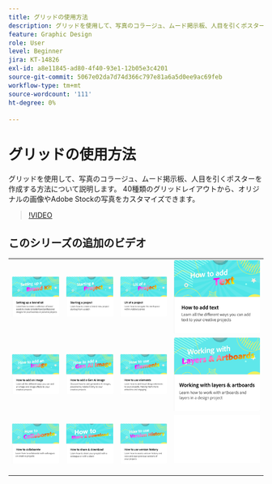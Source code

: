 ```yaml
---
title: グリッドの使用方法
description: グリッドを使用して、写真のコラージュ、ムード掲示板、人目を引くポスターを作成する方法について説明します
feature: Graphic Design
role: User
level: Beginner
jira: KT-14826
exl-id: a8e11845-ad80-4f40-93e1-12b05e3c4201
source-git-commit: 5067e02da7d74d366c797e81a6a5d0ee9ac69feb
workflow-type: tm+mt
source-wordcount: '111'
ht-degree: 0%

---
```


# グリッドの使用方法

グリッドを使用して、写真のコラージュ、ムード掲示板、人目を引くポスターを作成する方法について説明します。 40種類のグリッドレイアウトから、オリジナルの画像やAdobe Stockの写真をカスタマイズできます。

>[!VIDEO](https://video.tv.adobe.com/v/3426934?quality=12&learn=on&hidetitle=true)

## このシリーズの追加のビデオ

<table style="table-layout:fixed">
<tr>
 <td>
      <a href="brand.md">
         <img alt="ブランドキットの設定" src="assets/brand.png" />
      </a>
  </td>
   <td>
      <a href="new-project.md">
         <img alt="プロジェクトの開始" src="assets/starting-a-project.png" />
      </a>
  </td>
   <td>
      <a href="workspace.md">
         <img alt="プロジェクトのUX" src="assets/workspace.png" />
      </a>
  </td>
  <td>
      <a href="text-effects.md">
         <img alt="テキストの追加方法" src="assets/text-effects.png" />
      </a>
  </td>
</tr>
<tr>
   <td>
      <a href="image-effects.md">
         <img alt="画像の追加方法" src="assets/image-effects.png" />
      </a>
  </td>
   <td>
      <a href="add-gen-ai-image.md">
         <img alt="Gen AI画像の追加方法" src="assets/gen-ai-image.png" />
      </a>
  </td>
  <td>
         <a href="add-design-assets.md">
            <img alt="エレメントの使用方法" src="assets/design-assets.png" />
         </a>
   </td>
   <td>
         <a href="layers.md">
            <img alt="レイヤーとアートボードの操作" src="assets/layers.png" />
         </a>
   </td>
</tr>
<tr>
    <td>
        <a href="collaborate.md">
            <img alt="共同作業の方法" src="assets/collaborate.png" />
        </a>
    </td>
   <td>
        <a href="share.md">
            <img alt="共有とダウンロードの方法" src="assets/share.png" />
        </a>
   </td>
   <td>
        <a href="version-history.md">
            <img alt="バージョン履歴の使用方法" src="assets/version-history.png" />
        </a>
   </td>
   <td>
      <img alt="スペーサー" src="../assets/Whitespacer.png" />
      <div>
      <br>
   </td>
</tr>
</table>
